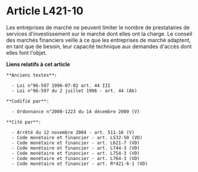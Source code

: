 # Article L421-10

Les entreprises de marché ne peuvent limiter le nombre de prestataires de services d'investissement sur le marché dont elles
ont la charge. Le conseil des marchés financiers veille à ce que les entreprises de marché adaptent, en tant que de besoin,
leur capacité technique aux demandes d'accès dont elles font l'objet.

**Liens relatifs à cet article**

	**Anciens textes**:

	  - Loi n°96-597 1996-07-02 art. 44 III
	  - Loi n°96-597 du 2 juillet 1996 - art. 44 (Ab)

	**Codifié par**:

	  - Ordonnance n°2000-1223 du 14 décembre 2000 (V)

	**Cité par**:

	  - Arrêté du 12 novembre 2004 - art. 511-16 (V)
	  - Code monétaire et financier - art. L532-50 (VD)
	  - Code monétaire et financier - art. L621-7 (VD)
	  - Code monétaire et financier - art. L744-3 (VD)
	  - Code monétaire et financier - art. L754-3 (VD)
	  - Code monétaire et financier - art. L764-3 (VD)
	  - Code monétaire et financier - art. R*421-6-1 (VD)
